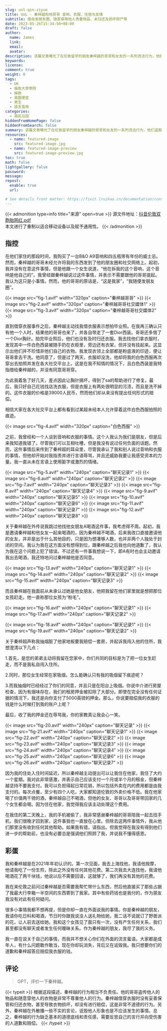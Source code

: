 ```yaml
---
slug: uol-qin-ziyue
title: UoL - 秦梓越和他哥哥 音响、衣服、住宿与友情
subtitle: 擅自发朋友圈、随意穿用他人贵重物品、未归还及损坏财产等
date: 2023-05-26T15:34:50+08:00
draft: false
author:
  name: James
  link:
  email:
  avatar:
description: 该篇文章曝光了在伦敦留学的朋友秦梓越的哥哥和女友的一系列违法行为，他们盗取他人手机、随意发朋友圈、擅自穿用他人贵重物品等。此外，他们还没有及时归还并损坏了贵重衣物，但并未提出任何形式的赔偿。文章同时呼吁被整合者谨慎保护自己的财产和权益，不应该因赞同或好感而遭受物品被随意使用和言语辱骂等违法行为的侵害。
keywords:
license:
comment: true
weight: 0
tags:
  - UK
  - 倫敦大學學院
  - 倫敦
  - 貪圖便宜
  - 男生
  - 語言濫用
categories:
  - 英区瓜田
hiddenFromHomePage: false
hiddenFromSearch: false
summary: 该篇文章曝光了在伦敦留学的朋友秦梓越的哥哥和女友的一系列违法行为，他们盗取他人手机、随意发朋友圈、擅自穿用他人贵重物品等。此外，他们还没有及时归还并损坏了贵重衣物，但并未提出任何形式的赔偿。文章同时呼吁被整合者谨慎保护自己的财产和权益，不应该因赞同或好感而遭受物品被随意使用和言语辱骂等违法行为的侵害。
resources:
  - name: featured-image
    src: featured-image.jpg
  - name: featured-image-preview
    src: featured-image-preview.jpg
toc: true
math: false
lightgallery: false
password:
message:
repost:
  enable: true
  url:

# See details front matter: https://fixit.lruihao.cn/documentation/content-management/introduction/#front-matter
---
```


<!--more-->

{{< admonition type=info title="来源" open=true >}}
源文件地址：[抖音伦敦双胞胎网红.pdf](https://oss.schoolmelon.com/source/uol-qin-ziyue.pdf)  
本文进行了重制以适合移动设备以及赋予通用性。
{{< /admonition >}}

## 指控

在他们家住的那段时间，我购买了一台B&O A9音响和四五瓶带有年份的威士忌。然而，秦梓越的哥哥未经允许将我的东西发到了他的朋友圈和社交网络上。起初，我并没有在意这件事情，但是他跟一个女生说道，“他在拆我的这个音响，这个音响是他自己的”。我曾经跟秦梓越说过这件事情，并表示不需要跟他的哥哥提起。我认为这只是小事情。然而，他的哥哥的原话是，“这是我家”，“我随便发朋友圈”。

{{< image src="fig-1.avif" width="320px" caption="秦梓越哥哥" >}}
{{< image src="fig-2.avif" width="320px" caption="秦梓越哥哥社交媒体1" >}}
{{< image src="fig-3.avif" width="320px" caption="秦梓越哥哥社交媒体2" >}}

直到借穿衣服事件之后，秦梓越主动找我借衣服表示想拍毕业照。在我再三确认只有他一个人时，结果他的哥哥也来了，并各自带走了一套Dior西装。哥哥还多借了一个Dior胸针。拍完毕业照后，他们也没有及时归还衣服。我去找他们拿衣服时，发现其中一件白色西装被随手扔在衣柜里，旁边还有衣架，但并没有挂起来。这显示出他们并不珍惜非他们自己的衣物。我发现衣领上全部都是粉底液的印迹，便让哥哥拿去干洗。他同意了，但是过了两天，衣服却没洗，他却将我的白色西服再次穿出去拍照并发在各大社交平台上。这是在我不知情的情况下，且白色西装是我特指借给秦梓越的，并没有同意哥哥穿。

为此我着急了好几天，差点因此让胸针搞坏，得到了sa的帮助进行了修复。最后，我只好自己花钱找店洗衣服，但是衣服上有两处很明显的污渍，而且是洗不掉的。这件衣服的价格是39000人民币，然而他们却从来没有提出任何形式的赔偿。

相信大家在各大社交平台上都有看到过某超未经本人允许穿着这件白色西服拍照的痕迹。

{{< image src="fig-4.avif" width="320px" caption="白色西服" >}}

之前，我曾经和一个人谈到音响和衣服的事情。这个人我认为我们是朋友，但是后来我知道我错了。尽管我们可以互相吐槽，但是我没有说过任何负面的话题。然而，这件事情后来传到了秦梓超的耳朵里，尽管我承认了我和别人说过音响和衣服的事情，但他却开始对我指责并进行言语辱骂，并且还威胁我要让我感受资本的力量。我一直从未在言语上使用脏字或激烈的情绪。

{{< image src="fig-5.avif" width="240px" caption="聊天记录1" >}}
{{< image src="fig-6.avif" width="240px" caption="聊天记录2" >}}
{{< image src="fig-7.avif" width="240px" caption="聊天记录3" >}}
{{< image src="fig-8.avif" width="240px" caption="聊天记录4" >}}
{{< image src="fig-9.avif" width="240px" caption="聊天记录5" >}}
{{< image src="fig-10.avif" width="240px" caption="聊天记录6" >}}
{{< image src="fig-11.avif" width="240px" caption="聊天记录7" >}}
{{< image src="fig-12.avif" width="240px" caption="聊天记录8" >}}

关于秦梓越在外传说我跳过他找他女朋友A喝酒这件事，我考虑得不周。起初，我是邀请秦梓越和他女友一起来喝酒的，因为秦梓越不喝酒，后来我改口直接邀请他的女友，并非是出于什么其他目的，只是因为想凑够人数，也并非两个人独处于封闭的空间。我认为我在这方面没有想得到位，跟秦梓越之后我也向他道歉了，我认为我在这个问题上犯了错误。不过还有一件事我想说一下，即A有时也会主动邀请我出去喝酒，我还特地问过秦梓越他是否同意。

{{< image src="fig-13.avif" width="240px" caption="聊天记录1" >}}
{{< image src="fig-14.avif" width="240px" caption="聊天记录2" >}}
{{< image src="fig-15.avif" width="240px" caption="聊天记录3" >}}

而且秦梓越在我面前从未承认过她是他女朋友，他把我留在他们家里就是想把那位女孩赶走。他一直称那位女孩为“粉毛”。

{{< image src="fig-16.avif" width="240px" caption="聊天记录1" >}}
{{< image src="fig-17.avif" width="240px" caption="聊天记录2" >}}

{{< image src="fig-18.avif" width="240px" caption="聊天记录1" >}}
{{< image src="fig-19.avif" width="240px" caption="聊天记录2" >}}

关于秦梓超声称我抽烟脏了他家地板要我赔偿一套房，并起诉我闯入他的住所，我想澄清以下几点：

1.首先，是您的弟弟主动将我留在您家中，你们共同的目标是为了把一位女生赶走，而不是我私自闯入住所。

2.同时，那位女生经常在家吸烟，怎么能确认只有我的吸烟留下痕迹呢？

3.而我抽烟时已经经过了你们的同意，并且只是在阳台上吸烟。你说中介进行房屋检查，因为有烟味存在，我们的租房押金被扣除了大部分。即使在完全没有任何证据的情况下，我还是向你支付了5000英镑的押金。那么，你说要赔偿我的衣服的钱是什么时候打到我的账户上呢？

最后，收了我的押金还在辱骂我，你的家教真让我会心一笑。

{{< image src="fig-20.avif" width="240px" caption="聊天记录" >}}
{{< image src="fig-21.avif" width="240px" caption="聊天记录1" >}}
{{< image src="fig-22.avif" width="240px" caption="聊天记录2" >}}
{{< image src="fig-23.avif" width="240px" caption="聊天记录3" >}}
{{< image src="fig-24.avif" width="240px" caption="聊天记录4" >}}
{{< image src="fig-25.avif" width="240px" caption="聊天记录6" >}}
{{< image src="fig-26.avif" width="240px" caption="聊天记录7" >}}

因为我的住处入住时间延迟，所以秦梓越主动提出可以让我住在他家，我住了大约一个星期。我对此非常感激，并表示自己应该支付一个月或半个月的租金，但秦梓越坚持不要我支付。我可以负担得起日常花销，所以包括外卖在内的费用都是由我支付的。每次点餐，至少有四个人吃，大家都知道伦敦的外卖价格不低。我在他家喝了价值两千镑的酒，秦梓越自己不喝酒，但他的女友、哥哥以及哥哥带回家的几个女生都会喝。因为住在他家，我觉得我应该主动处理这个费用。

在我住的第二天晚上，我的手机被偷了，我非常感谢秦梓越的哥哥陪我一起去找手机，我们很晚才回到家，这件事我也一直放在心里。但除去这两件事情外，我从他们那里没有收到任何其他帮助。如果我有错，请指出。但我觉得在我没有得到他们进一步的帮助前，也没有必要总是强调他们照顾了我，并说我不懂得感恩。

## 彩蛋

我和秦梓越是在2021年年初认识的。第一次见面，我去上海找他，我请他按摩，他请我吃了一份生煎，除此之外没有任何其他花费。第二次我去大连找他，我请他喝酒花了两千块钱，他说以后不需要回请，这就够了，我们再没有其他的花费。

我在来伦敦之前问过秦梓越是否需要我帮忙带什么东西，然后他直接买了那些占据了我最大行李箱一半空间的东西寄到了我家。其中有些药钱也是我付的，作为朋友我没有对此有任何疑问。

很多小事情我都不想再提，但是你却一直在外面说我的事情。你是秦梓越的朋友，我请你吃日料和喝酒，节日时你跟我说没人送礼物给她，我二话不说就订了野兽派的花，让人前去送给她。我和这个女孩见了面只有一次，没有产生任何关系，我们甚至都没有聊天或者发生任何暧昧关系。作为秦梓越的朋友，我尽了我的义务。

我一直在说关于自己的事情，而我并不想关心你们在外面的流言蜚语。大家都是成年人，有什么问题敢作敢当，现在你却玩消失，背后又在诋毁我。我只想要你们的道歉和秦梓超答应赔偿我衣服的钱。

## 评论

> GPT，评价一下秦梓越。

{{< typeit >}}
根据这段描述，秦梓越的行为相当不负责任。他的哥哥盗传他人的物品和随意穿他人的衣物是非常不尊重他人的行为。秦梓越借穿衣服时没有妥善保管和归还衣物，甚至导致衣物损坏，却没有进行赔偿，这是非常不道德的行为。另外，秦梓越在外散播一些不实的言论，诋毁他人形象也是不应该发生的事情。总之，秦梓越的行为缺乏基本的道德底线和责任感，需要反思自己的言行并向受伤害的人道歉和赔偿。
{{< /typeit >}}